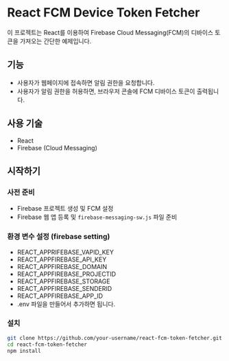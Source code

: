 # React FCM Device Token Fetcher

이 프로젝트는 React를 이용하여 Firebase Cloud Messaging(FCM)의 디바이스 토큰을 가져오는 간단한 예제입니다.

## 기능

- 사용자가 웹페이지에 접속하면 알림 권한을 요청합니다.
- 사용자가 알림 권한을 허용하면, 브라우저 콘솔에 FCM 디바이스 토큰이 출력됩니다.

## 사용 기술

- React
- Firebase (Cloud Messaging)

## 시작하기

### 사전 준비

- Firebase 프로젝트 생성 및 FCM 설정
- Firebase 웹 앱 등록 및 `firebase-messaging-sw.js` 파일 준비

### 환경 변수 설정 (firebase setting)
- REACT_APPRIFEBASE_VAPID_KEY
- REACT_APPFIREBASE_API_KEY
- REACT_APPFIREBASE_DOMAIN
- REACT_APPFIREBASE_PROJECTID
- REACT_APPFIREBASE_STORAGE
- REACT_APPFIREBASE_SENDERID
- REACT_APPFIREBASE_APP_ID
- .env 파일을 만들어서 추가하면 됩니다.

### 설치

```bash
git clone https://github.com/your-username/react-fcm-token-fetcher.git
cd react-fcm-token-fetcher
npm install
